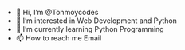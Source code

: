 - 👋 Hi, I’m @Tonmoycodes
- 👀 I’m interested in Web Development and Python
- 🌱 I’m currently learning Python Programming
- 📫 How to reach me Email


<!---
Tonmoycodes/Tonmoycodes is a ✨ special ✨ repository because its `README.md` (this file) appears on your GitHub profile.
You can click the Preview link to take a look at your changes.
--->
